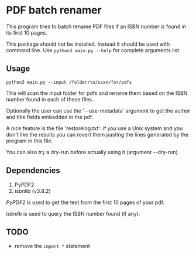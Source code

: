 # PDF batch renamer
This program tries to batch rename PDF files if an ISBN number is found in its first 10 pages.

This package should not be installed. Instead it should be used with command line.
Use
`python3 main.py --help`
for complete arguments list.

## Usage
`python3 main.py --input /folder/to/scan/for/pdfs`

This will scan the input folder for pdfs and rename them based on the ISBN number found in each of these files.

Optionally the user can use the '--use-metadata' argument to get the author and title fields embedded in the pdf.

A nice feature is the file 'restorelog.txt': if you use a Unix system and you don't like the results you can revert them pasting the lines generated by the program in this file.

You can also try a dry-run before actually using it (argument --dry-run).
## Dependencies
1. PyPDF2
2. isbnlib (v3.8.2)

*PyPDF2* is used to get the text from the first 10 pages of your pdf.

*isbnlib* is used to query the ISBN number found (if any).

## TODO
- remove the `import *` statement
